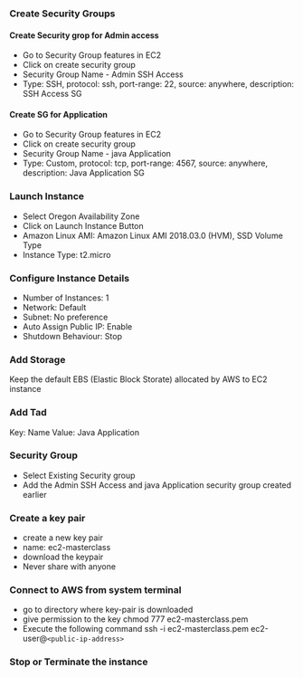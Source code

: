 ### Create Security Groups 

#### Create Security grop for Admin access

* Go to Security Group features in EC2 
* Click on create security group
* Security Group Name - Admin SSH Access
* Type: SSH, protocol: ssh, port-range: 22, source: anywhere, description: SSH Access SG


#### Create SG for Application

* Go to Security Group features in EC2 
* Click on create security group
* Security Group Name - java Application 
* Type: Custom, protocol: tcp, port-range: 4567, source: anywhere, description: Java Application SG


### Launch Instance
* Select Oregon Availability Zone
* Click on Launch Instance Button
* Amazon Linux AMI: Amazon Linux AMI 2018.03.0 (HVM), SSD Volume Type
* Instance Type: t2.micro 

### Configure Instance Details
* Number of Instances: 1
* Network: Default
* Subnet: No preference
* Auto Assign Public IP: Enable
* Shutdown Behaviour: Stop

### Add Storage
Keep the default EBS (Elastic Block Storate) allocated by AWS to EC2 instance

### Add Tad
Key: Name
Value: Java Application

### Security Group
* Select Existing Security group 
* Add the Admin SSH Access and java Application  security group created earlier

### Create a key pair

* create a new key pair
* name: ec2-masterclass
* download the keypair
* Never share with anyone


### Connect to AWS from system terminal

* go to directory where key-pair is downloaded
* give permission to the key
	chmod 777 ec2-masterclass.pem
* Execute the following command
	ssh -i ec2-masterclass.pem ec2-user@`<public-ip-address>`


### Stop or Terminate the instance


